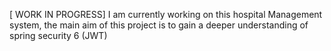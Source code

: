 [ WORK IN PROGRESS] I am currently working on this hospital Management system, the main aim of this project is to gain a deeper understanding of spring security 6 (JWT) 
